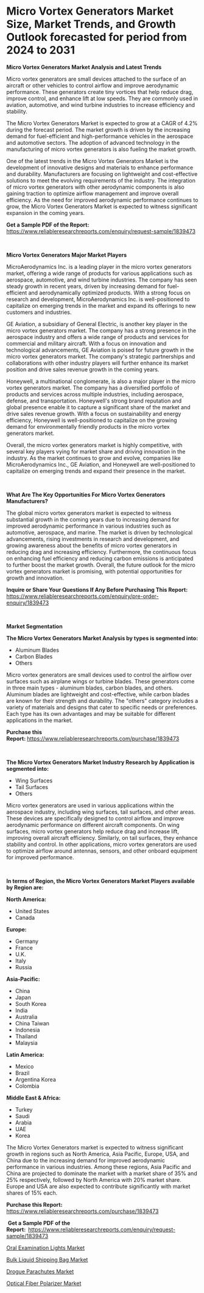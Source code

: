 <p><h1>Micro Vortex Generators Market Size, Market Trends, and Growth Outlook forecasted for period from 2024 to 2031</h1></p><p><strong>Micro Vortex Generators Market Analysis and Latest Trends</strong></p>
<p><p>Micro vortex generators are small devices attached to the surface of an aircraft or other vehicles to control airflow and improve aerodynamic performance. These generators create tiny vortices that help reduce drag, improve control, and enhance lift at low speeds. They are commonly used in aviation, automotive, and wind turbine industries to increase efficiency and stability.</p><p>The Micro Vortex Generators Market is expected to grow at a CAGR of 4.2% during the forecast period. The market growth is driven by the increasing demand for fuel-efficient and high-performance vehicles in the aerospace and automotive sectors. The adoption of advanced technology in the manufacturing of micro vortex generators is also fueling the market growth.</p><p>One of the latest trends in the Micro Vortex Generators Market is the development of innovative designs and materials to enhance performance and durability. Manufacturers are focusing on lightweight and cost-effective solutions to meet the evolving requirements of the industry. The integration of micro vortex generators with other aerodynamic components is also gaining traction to optimize airflow management and improve overall efficiency. As the need for improved aerodynamic performance continues to grow, the Micro Vortex Generators Market is expected to witness significant expansion in the coming years.</p></p>
<p><strong>Get a Sample PDF of the Report:&nbsp;</strong> <a href="https://www.reliableresearchreports.com/enquiry/request-sample/1839473">https://www.reliableresearchreports.com/enquiry/request-sample/1839473</a></p>
<p>&nbsp;</p>
<p><strong>Micro Vortex Generators Major Market Players</strong></p>
<p><p>MicroAerodynamics Inc. is a leading player in the micro vortex generators market, offering a wide range of products for various applications such as aerospace, automotive, and wind turbine industries. The company has seen steady growth in recent years, driven by increasing demand for fuel-efficient and aerodynamically optimized products. With a strong focus on research and development, MicroAerodynamics Inc. is well-positioned to capitalize on emerging trends in the market and expand its offerings to new customers and industries.</p><p>GE Aviation, a subsidiary of General Electric, is another key player in the micro vortex generators market. The company has a strong presence in the aerospace industry and offers a wide range of products and services for commercial and military aircraft. With a focus on innovation and technological advancements, GE Aviation is poised for future growth in the micro vortex generators market. The company's strategic partnerships and collaborations with other industry players will further enhance its market position and drive sales revenue growth in the coming years.</p><p>Honeywell, a multinational conglomerate, is also a major player in the micro vortex generators market. The company has a diversified portfolio of products and services across multiple industries, including aerospace, defense, and transportation. Honeywell's strong brand reputation and global presence enable it to capture a significant share of the market and drive sales revenue growth. With a focus on sustainability and energy efficiency, Honeywell is well-positioned to capitalize on the growing demand for environmentally friendly products in the micro vortex generators market.</p><p>Overall, the micro vortex generators market is highly competitive, with several key players vying for market share and driving innovation in the industry. As the market continues to grow and evolve, companies like MicroAerodynamics Inc., GE Aviation, and Honeywell are well-positioned to capitalize on emerging trends and expand their presence in the market.</p></p>
<p>&nbsp;</p>
<p><strong>What Are The Key Opportunities For Micro Vortex Generators Manufacturers?</strong></p>
<p><p>The global micro vortex generators market is expected to witness substantial growth in the coming years due to increasing demand for improved aerodynamic performance in various industries such as automotive, aerospace, and marine. The market is driven by technological advancements, rising investments in research and development, and growing awareness about the benefits of micro vortex generators in reducing drag and increasing efficiency. Furthermore, the continuous focus on enhancing fuel efficiency and reducing carbon emissions is anticipated to further boost the market growth. Overall, the future outlook for the micro vortex generators market is promising, with potential opportunities for growth and innovation.</p></p>
<p><strong>Inquire or Share Your Questions If Any Before Purchasing This Report:</strong> <a href="https://www.reliableresearchreports.com/enquiry/pre-order-enquiry/1839473">https://www.reliableresearchreports.com/enquiry/pre-order-enquiry/1839473</a></p>
<p>&nbsp;</p>
<p><strong>Market Segmentation</strong></p>
<p><strong>The Micro Vortex Generators Market Analysis by types is segmented into:</strong></p>
<p><ul><li>Aluminum Blades</li><li>Carbon Blades</li><li>Others</li></ul></p>
<p><p>Micro vortex generators are small devices used to control the airflow over surfaces such as airplane wings or turbine blades. These generators come in three main types - aluminum blades, carbon blades, and others. Aluminum blades are lightweight and cost-effective, while carbon blades are known for their strength and durability. The "others" category includes a variety of materials and designs that cater to specific needs or preferences. Each type has its own advantages and may be suitable for different applications in the market.</p></p>
<p><strong>Purchase this Report:&nbsp;</strong><a href="https://www.reliableresearchreports.com/purchase/1839473">https://www.reliableresearchreports.com/purchase/1839473</a></p>
<p>&nbsp;</p>
<p><strong>The Micro Vortex Generators Market Industry Research by Application is segmented into:</strong></p>
<p><ul><li>Wing Surfaces</li><li>Tail Surfaces</li><li>Others</li></ul></p>
<p><p>Micro vortex generators are used in various applications within the aerospace industry, including wing surfaces, tail surfaces, and other areas. These devices are specifically designed to control airflow and improve aerodynamic performance on different aircraft components. On wing surfaces, micro vortex generators help reduce drag and increase lift, improving overall aircraft efficiency. Similarly, on tail surfaces, they enhance stability and control. In other applications, micro vortex generators are used to optimize airflow around antennas, sensors, and other onboard equipment for improved performance.</p></p>
<p>&nbsp;</p>
<p><strong>In terms of Region, the Micro Vortex Generators Market Players available by Region are:</strong></p>
<p>
    <p> <strong> North America: </strong>
        <ul>
            <li>United States</li>
            <li>Canada</li>
        </ul>
        </p> 
    <p> <strong> Europe: </strong>
        <ul>
            <li>Germany</li>
            <li>France</li>
            <li>U.K.</li>
            <li>Italy</li>
            <li>Russia</li>
        </ul>
        </p> 
    <p> <strong> Asia-Pacific: </strong>
        <ul>
            <li>China</li>
            <li>Japan</li>
            <li>South Korea</li>
            <li>India</li>
            <li>Australia</li>
            <li>China Taiwan</li>
            <li>Indonesia</li>
            <li>Thailand</li>
            <li>Malaysia</li>
        </ul>
        </p> 
    <p> <strong> Latin America: </strong>
        <ul>
            <li>Mexico</li>
            <li>Brazil</li>
            <li>Argentina Korea</li>
            <li>Colombia</li>
        </ul>
        </p> 
    <p> <strong> Middle East & Africa: </strong>
        <ul>
            <li>Turkey</li>
            <li>Saudi</li>
            <li>Arabia</li>
            <li>UAE</li>
            <li>Korea</li>
        </ul>
    </p>
    </p>
<p><p>The Micro Vortex Generators market is expected to witness significant growth in regions such as North America, Asia Pacific, Europe, USA, and China due to the increasing demand for improved aerodynamic performance in various industries. Among these regions, Asia Pacific and China are projected to dominate the market with a market share of 35% and 25% respectively, followed by North America with 20% market share. Europe and USA are also expected to contribute significantly with market shares of 15% each.</p></p>
<p><strong>Purchase this Report: </strong><a href="https://www.reliableresearchreports.com/purchase/1839473">https://www.reliableresearchreports.com/purchase/1839473</a></p>
<p>&nbsp;<strong>Get a Sample PDF of the Report:&nbsp;&nbsp;</strong><a href="https://www.reliableresearchreports.com/enquiry/request-sample/1839473">https://www.reliableresearchreports.com/enquiry/request-sample/1839473</a></p>
<p><strong></strong></p>
<p><p><a href="https://view.publitas.com/reportprime-1/oral-examination-lights-market-size-market-trends-and-growth-outlook-forecasted-for-period-from-2023-to-2030/">Oral Examination Lights Market</a></p><p><a href="https://lydian-appliance-61d.notion.site/Bulk-Liquid-Shipping-Bag-Market-Research-Report-Provides-Critical-Insights-that-can-help-Shape-Busin-490ee9144fa14574bf8c5a3917c9ef1a">Bulk Liquid Shipping Bag Market</a></p><p><a href="https://github.com/Sherrillcrooksxa8i18ucf2m/Market-Research-Report-List-1/blob/main/drogue-parachutes-market.md">Drogue Parachutes Market</a></p><p><a href="https://view.publitas.com/reportprime-1/decoding-the-optical-fiber-polarizer-market-a-deep-dive-into-the-latest-market-trends-market-segmentation-and-competitive-analysis/">Optical Fiber Polarizer Market</a></p></p>
